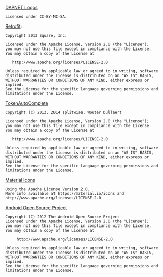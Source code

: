 [DAPNET Logos](https://github.com/DecentralizedAmateurPagingNetwork/Resources)
```
Licensed under CC-BY-NC-SA.
```
[Retrofit](https://square.github.io/retrofit/):
```
Copyright 2013 Square, Inc.

Licensed under the Apache License, Version 2.0 (the "License");
you may not use this file except in compliance with the License.
You may obtain a copy of the License at

   http://www.apache.org/licenses/LICENSE-2.0

Unless required by applicable law or agreed to in writing, software
distributed under the License is distributed on an "AS IS" BASIS,
WITHOUT WARRANTIES OR CONDITIONS OF ANY KIND, either express or implied.
See the License for the specific language governing permissions and
limitations under the License.
```
[TokenAutoComplete](https://github.com/splitwise/TokenAutoComplete)
```
Copyright (c) 2013, 2014 splitwise, Wouter Dullaert

Licensed under the Apache License, Version 2.0 (the "License");
you may not use this file except in compliance with the License.
You may obtain a copy of the License at

   http://www.apache.org/licenses/LICENSE-2.0

Unless required by applicable law or agreed to in writing, software
distributed under the License is distributed on an "AS IS" BASIS,
WITHOUT WARRANTIES OR CONDITIONS OF ANY KIND, either express or implied.
See the License for the specific language governing permissions and
limitations under the License.
```
[Material Icons](https://material.io/icons/)
```
Using the Apache License Version 2.0.
More info available at https://material.io/icons and http://www.apache.org/licenses/LICENSE-2.0
```
[Android Open Source Project](https://source.android.com/source/licenses)
```
Copyright (C) 2012 The Android Open Source Project
Licensed under the Apache License, Version 2.0 (the "License");
you may not use this file except in compliance with the License.
You may obtain a copy of the License at

     http://www.apache.org/licenses/LICENSE-2.0

Unless required by applicable law or agreed to in writing, software
distributed under the License is distributed on an "AS IS" BASIS,
WITHOUT WARRANTIES OR CONDITIONS OF ANY KIND, either express or implied.
See the License for the specific language governing permissions and
limitations under the License.
```
